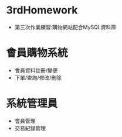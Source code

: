 # 3rdHomework
- 第三次作業練習:購物網站配合MySQL資料庫

# 會員購物系統
- 會員資料註冊/變更
- 下單/查詢/修改/刪除

# 系統管理員
- 會員管理
- 交易紀錄管理
